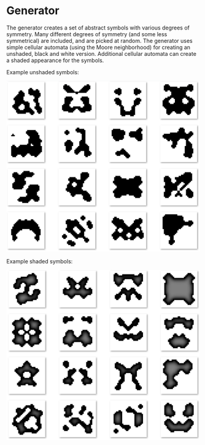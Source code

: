 # Generator
The generator creates a set of abstract symbols with various degrees of symmetry. Many different degrees of symmetry (and some less symmetrical) are included, and are picked at random. The generator uses simple cellular automata (using the Moore neighborhood) for creating an unshaded, black and white version. Additional cellular automata can create a shaded appearance for the symbols.

Example unshaded symbols:

![unshaded_symbols](https://github.com/sentientdesigns/aliensymbols/blob/master/unshaded.png)


Example shaded symbols:

![shaded_symbols](https://github.com/sentientdesigns/aliensymbols/blob/master/shaded.png)
